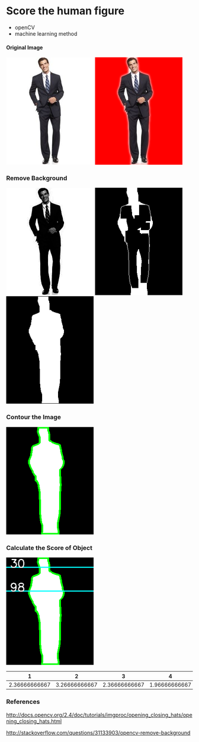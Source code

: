 # Score the human figure

- openCV
- machine learning method

#### Original Image

<img alt="keywords-data" src="image/1.jpg"/>
<img alt="keywords-data" src="image/masked.png"/>

### Remove Background

<img alt="keywords-data" src="image/gray_img.png"/>
<img alt="keywords-data" src="image/gray.png"/>
<img alt="keywords-data" src="image/1_noback.png"/>

### Contour the Image

<img alt="keywords-data" src="image/1_noback_contour.png"/>

### Calculate the Score of Object

<img alt="keywords-data" src="image/distance_image.png"/>


| 1 | 2 | 3 | 4 | 5 | 6 | grade |
| :---: | :---:| :---: | :---:| :---: | :---: | :---: |
| 2.36666666667 | 3.26666666667 | 2.36666666667 | 1.96666666667 | 1.86666666667 | 1.6| a |

### References

http://docs.opencv.org/2.4/doc/tutorials/imgproc/opening_closing_hats/opening_closing_hats.html

http://stackoverflow.com/questions/31133903/opencv-remove-background


